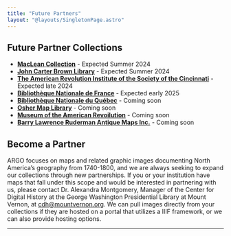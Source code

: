 ```yaml
---
title: "Future Partners"
layout: "@layouts/SingletonPage.astro"
---
```


## Future Partner Collections

* [**MacLean Collection**](https://www.macleancollection.com) - Expected Summer 2024
* [**John Carter Brown Library**](https://jcblibrary.org) - Expected Summer 2024
* [**The American Revolution Institute of the Society of the Cincinnati**](https://www.americanrevolutioninstitute.org/) - Expected late 2024
* [**Bibliothe&#768;que Nationale de France**](https://www.bnf.fr/fr) - Expected early 2025
* [**Bibliothe&#768;que Nationale du Que&#769;bec**](https://www.banq.qc.ca/) - Coming soon
* [**Osher Map Library**](https://oshermaps.org/) - Coming soon
* [**Museum of the American Revoilution**](https://www.amrevmuseum.org/) - Coming soon
* [**Barry Lawrence Ruderman Antique Maps Inc.**](https://www.raremaps.com/) - Coming soon


## Become a Partner

ARGO focuses on maps and related graphic images documenting North America’s geography from 1740-1800, and we are always seeking to expand our collections through new partnerships. If you or your institution have maps that fall under this scope and would be interested in partnering with us, please contact Dr. Alexandra Montgomery, Manager of the Center for Digital History at the George Washington Presidential Library at Mount Vernon, at [cdh@mountvernon.org](mailto:cdh@mountvernon.org). We can pull images directly from your collections if they are hosted on a portal that utilizes a IIIF framework, or we can also provide hosting options.

***
